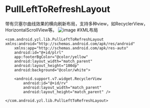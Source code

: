 # PullLeftToRefreshLayout
带有贝塞尔曲线效果的横向刷新布局，支持多种view，如RecyclerView，HorizontalScrollView等。
![image](https://github.com/yzl520/PullLeftToRefreshLayout/raw/master/image/UI.gif)
#XML布局
```
<com.android.yzl.lib.PullLeftToRefreshLayout xmlns:android="http://schemas.android.com/apk/res/android"
    xmlns:app="http://schemas.android.com/apk/res-auto"
    android:id="@+id/plrl"
    app:footerBgColor="@color/yellow"
    android:layout_width="match_parent"
    android:layout_height="100dp"
    android:background="@color/white">

    <android.support.v7.widget.RecyclerView
        android:id="@+id/rv"
        android:layout_width="match_parent"
        android:layout_height="match_parent" />

</com.android.yzl.lib.PullLeftToRefreshLayout>
```
